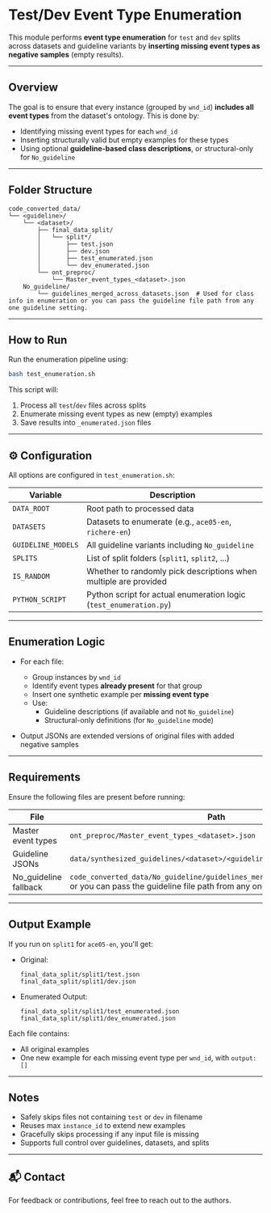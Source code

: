 # Test/Dev Event Type Enumeration

This module performs **event type enumeration** for `test` and `dev` splits across datasets and guideline variants by **inserting missing event types as negative samples** (empty results).

---

## Overview

The goal is to ensure that every instance (grouped by `wnd_id`) **includes all event types** from the dataset's ontology. This is done by:

- Identifying missing event types for each `wnd_id`
- Inserting structurally valid but empty examples for these types
- Using optional **guideline-based class descriptions**, or structural-only for `No_guideline`

---

## Folder Structure

```
code_converted_data/
└── <guideline>/
    └── <dataset>/
        ├── final_data_split/
        │   └── split*/ 
        │       ├── test.json
        │       ├── dev.json
        │       ├── test_enumerated.json
        │       └── dev_enumerated.json
        └── ont_preproc/
            └── Master_event_types_<dataset>.json
    No_guideline/
        └── guidelines_merged_across_datasets.json  # Used for class info in enumeration or you can pass the guideline file path from any one guideline setting.
```

---

## How to Run

Run the enumeration pipeline using:

```bash
bash test_enumeration.sh
```

This script will:
1. Process all `test`/`dev` files across splits
2. Enumerate missing event types as new (empty) examples
3. Save results into `_enumerated.json` files

---

## ⚙️ Configuration

All options are configured in `test_enumeration.sh`:

| Variable              | Description                                                                 |
|-----------------------|-----------------------------------------------------------------------------|
| `DATA_ROOT`           | Root path to processed data                                                 |
| `DATASETS`            | Datasets to enumerate (e.g., `ace05-en`, `richere-en`)                      |
| `GUIDELINE_MODELS`    | All guideline variants including `No_guideline`                             |
| `SPLITS`              | List of split folders (`split1`, `split2`, ...)                             |
| `IS_RANDOM`           | Whether to randomly pick descriptions when multiple are provided            |
| `PYTHON_SCRIPT`       | Python script for actual enumeration logic (`test_enumeration.py`)          |

---

## Enumeration Logic

- For each file:
  - Group instances by `wnd_id`
  - Identify event types **already present** for that group
  - Insert one synthetic example per **missing event type**
  - Use:
    - Guideline descriptions (if available and not `No_guideline`)
    - Structural-only definitions (for `No_guideline` mode)

- Output JSONs are extended versions of original files with added negative samples

---

## Requirements

Ensure the following files are present before running:

| File | Path |
|------|------|
| Master event types | `ont_preproc/Master_event_types_<dataset>.json` |
| Guideline JSONs | `data/synthesized_guidelines/<dataset>/<guideline>.json` |
| No_guideline fallback | `code_converted_data/No_guideline/guidelines_merged_across_datasets.json` or you can pass the guideline file path from any one guideline setting. |

---

## Output Example

If you run on `split1` for `ace05-en`, you'll get:

- Original:  
  ```
  final_data_split/split1/test.json
  final_data_split/split1/dev.json
  ```

- Enumerated Output:
  ```
  final_data_split/split1/test_enumerated.json
  final_data_split/split1/dev_enumerated.json
  ```

Each file contains:
- All original examples
- One new example for each missing event type per `wnd_id`, with `output: []`

---

## Notes

- Safely skips files not containing `test` or `dev` in filename
- Reuses max `instance_id` to extend new examples
- Gracefully skips processing if any input file is missing
- Supports full control over guidelines, datasets, and splits

---

## 📬 Contact

For feedback or contributions, feel free to reach out to the authors.